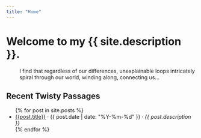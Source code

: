 ```yaml
---
title: "Home"
---
```


# Welcome to my {{ site.description }}.

 <p style="padding-left:35px;"> I find that regardless of our differences, unexplainable loops intricately spiral through our world, winding along, connecting us... </p>

## Recent Twisty Passages

<ul class="star">
{% for post in site.posts %}
  <li> <a href="{{post.url | prepend: site.baseurl }}">{{post.title}}</a> &middot; {{ post.date  | date: "%Y-%m-%d" }} &middot; <i>{{ post.description }}</i></li>
{% endfor %}
</ul>

